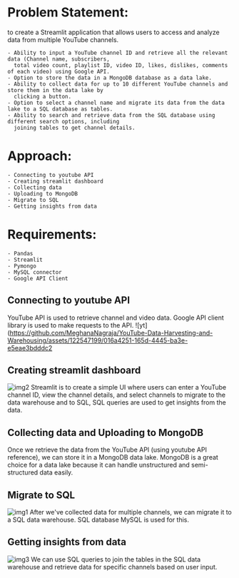# Problem Statement:

to create a Streamlit application that allows users to access and analyze data from multiple YouTube channels.

    - Ability to input a YouTube channel ID and retrieve all the relevant data (Channel name, subscribers, 
      total video count, playlist ID, video ID, likes, dislikes, comments of each video) using Google API.
    - Option to store the data in a MongoDB database as a data lake.
    - Ability to collect data for up to 10 different YouTube channels and store them in the data lake by 
      clicking a button.
    - Option to select a channel name and migrate its data from the data lake to a SQL database as tables.
    - Ability to search and retrieve data from the SQL database using different search options, including 
      joining tables to get channel details.


# Approach:

    - Connecting to youtube API
    - Creating streamlit dashboard
    - Collecting data
    - Uploading to MongoDB
    - Migrate to SQL
    - Getting insights from data

# Requirements:
    - Pandas
    - Streamlit
    - Pymongo
    - MySQL connector
    - Google API Client

## Connecting to youtube API

YouTube API is used to retrieve channel and video data. Google API client library is used to make requests to the API.
![yt](https://github.com/MeghanaNagraja/YouTube-Data-Harvesting-and-Warehousing/assets/122547199/016a4251-165d-4445-ba3e-e5eae3bdddc2

## Creating streamlit dashboard

![img2](https://github.com/MeghanaNagraja/YouTube-Data-Harvesting-and-Warehousing/assets/122547199/08f5a6f7-735c-431b-90bd-66740c0f80d9)
Streamlit is to create a simple UI where users can enter a YouTube channel ID, view the channel details, and select channels to migrate to the data warehouse and to SQL,  SQL queries are used to get insights from the data.

## Collecting data and Uploading to MongoDB

Once we retrieve the data from the YouTube API (using youtube API reference), we can store it in a MongoDB data lake. MongoDB is a great choice for a data lake because it can handle unstructured and semi-structured data easily.

## Migrate to SQL

![img1](https://github.com/MeghanaNagraja/YouTube-Data-Harvesting-and-Warehousing/assets/122547199/7023aaef-f773-4468-9d89-b081b8b5bcb9)
After we've collected data for multiple channels, we can migrate it to a SQL data warehouse. SQL database MySQL is used for this.

## Getting insights from data

![img3](https://github.com/MeghanaNagraja/YouTube-Data-Harvesting-and-Warehousing/assets/122547199/bb8b1362-15a1-4e34-b22b-b97c90f55df2)
We can use SQL queries to join the tables in the SQL data warehouse and retrieve data for specific channels based on user input.
